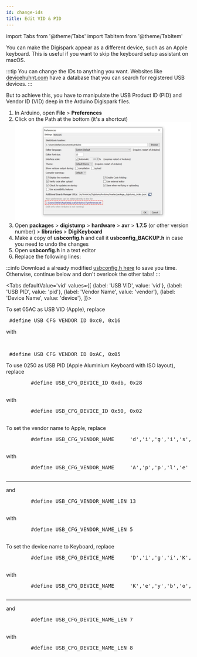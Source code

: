 ```yaml
---
id: change-ids
title: Edit VID & PID
---
```


import Tabs from '@theme/Tabs'
import TabItem from '@theme/TabItem'

You can make the Digispark appear as a different device, such as an Apple keyboard. 
This is useful if you want to skip the keyboard setup assistant on macOS.

:::tip
You can change the IDs to anything you want. Websites like [devicehuhnt.com](https://devicehunt.com/) have a database that you can search for registered USB devices.
:::

But to achieve this, you have to manipulate the USB Product ID (PID) and Vendor ID (VID) deep in the Arduino Digispark files.

1. In Arduino, open **File** > **Preferences**
2. Click on the Path at the bottom (it's a shortcut)
![Arduino Path](/img/Arduino-Path.jpg)
3. Open **packages** > **digistump** > **hardware** > **avr** > **1.7.5** (or other version number) > **libraries** > **DigiKeyboard**
4. Make a copy of **usbconfig.h** and call it **usbconfig_BACKUP.h** in case you need to undo the changes
5. Open **usbconfig.h** in a text editor
6. Replace the following lines:  

:::info
Download a already modified [usbconfig.h here](/assets/usbconfig.h) to save you time. Otherwise, continue below and don't overlook the other tabs!
:::

<Tabs
  defaultValue='vid'
  values={[
    {label: 'USB VID', value: 'vid'},
    {label: 'USB PID', value: 'pid'},
    {label: 'Vendor Name', value: 'vendor'},
    {label: 'Device Name', value: 'device'},
  ]}>
  <TabItem value='vid'>
    <p>To set 05AC as USB VID (Apple), replace</p>
    <pre>
        #define USB_CFG_VENDOR_ID 0xc0, 0x16
    </pre>
    <p>with</p>  
    <pre>
        #define USB_CFG_VENDOR_ID 0xAC, 0x05
    </pre>
  </TabItem>

  <TabItem value='pid'>
    <p>To use 0250 as USB PID (Apple Aluminium Keyboard with ISO layout), replace</p>
    <pre>
        #define USB_CFG_DEVICE_ID 0xdb, 0x28
    </pre>
    <p>with</p>  
    <pre>
        #define USB_CFG_DEVICE_ID 0x50, 0x02
    </pre>
  </TabItem>

  <TabItem value='vendor'>
    <p>To set the vendor name to Apple, replace</p>
    <pre>
        #define USB_CFG_VENDOR_NAME     'd','i','g','i','s','t','u','m','p','.','c','o','m'
    </pre>
    <p>with</p>  
    <pre>
        #define USB_CFG_VENDOR_NAME     'A','p','p','l','e'
    </pre>
    <hr/>
    <p>and</p>
    <pre>
        #define USB_CFG_VENDOR_NAME_LEN 13
    </pre>
    <p>with</p>  
    <pre>
        #define USB_CFG_VENDOR_NAME_LEN 5
    </pre>
  </TabItem>
  
  <TabItem value='device'>
    <p>To set the device name to Keyboard, replace</p>
    <pre>
        #define USB_CFG_DEVICE_NAME     'D','i','g','i','K','e','y'
    </pre>
    <p>with</p>  
    <pre>
        #define USB_CFG_DEVICE_NAME     'K','e','y','b','o','a','r','d'
    </pre>
    <hr/>
    <p>and</p>
    <pre>
        #define USB_CFG_DEVICE_NAME_LEN 7
    </pre>
    <p>with</p>  
    <pre>
        #define USB_CFG_DEVICE_NAME_LEN 8
    </pre>
  </TabItem>
</Tabs>